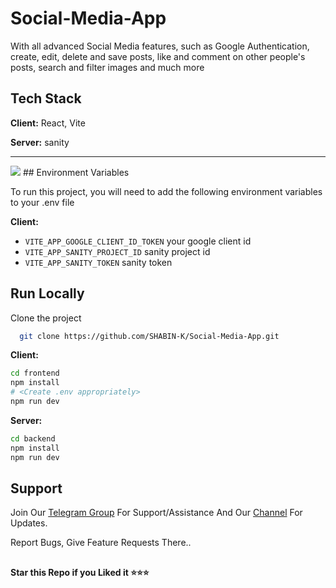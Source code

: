 # Social-Media-App

With all advanced Social Media features, such as Google Authentication, create, edit, delete and save posts, like and comment on other people's posts, search and filter images and much more

## Tech Stack
  
**Client:** React, Vite

**Server:** sanity
<hr/>
<img src="https://user-images.githubusercontent.com/73272797/233392854-eaccd32d-2db2-4fa6-bae5-96266609d150.png">
## Environment Variables

To run this project, you will need to add the following environment variables to your .env file

**Client:**

* `VITE_APP_GOOGLE_CLIENT_ID_TOKEN` your google client id
* `VITE_APP_SANITY_PROJECT_ID` sanity project id
* `VITE_APP_SANITY_TOKEN` sanity token 
 
## Run Locally

Clone the project

```bash
  git clone https://github.com/SHABIN-K/Social-Media-App.git
```
**Client:**
````bash
cd frontend
npm install
# <Create .env appropriately>
npm run dev
````
**Server:**
````bash
cd backend
npm install
npm run dev
````

## Support   
Join Our [Telegram Group](https://www.telegram.dog/codexbotzsupport) For Support/Assistance And Our [Channel](https://www.telegram.dog/codexbotz) For Updates.   
   
Report Bugs, Give Feature Requests There..   

##

   **Star this Repo if you Liked it ⭐⭐⭐**
